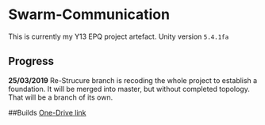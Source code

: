 # Swarm-Communication
This is currently my Y13 EPQ project artefact.
Unity version `5.4.1fa `

## Progress
**25/03/2019** Re-Strucure branch is recoding the whole project to establish a foundation. It will be merged into master, but without completed topology. That will be a branch of its own.

##Builds
[One-Drive link](https://1drv.ms/f/s!AubV_uaju95k8WvOplFrt0kkA0Ym)